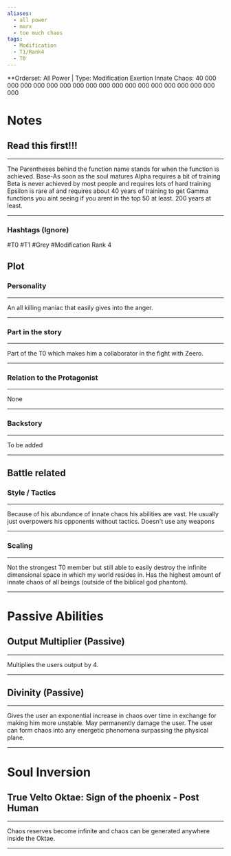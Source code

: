 ```yaml
---
aliases:
  - all power
  - marx
  - too much chaos
tags:
  - Modification
  - T1/Rank4
  - T0
---
```

**Orderset: All Power  | Type: Modification Exertion
Innate Chaos:  40 000 000 000 000 000 000 000 000 000 000 000 000 000 000 000 000 000 000 

# Notes
## Read this first!!!
___
The Parentheses behind the function name stands for when the function is achieved.
Base-As soon as the soul matures
Alpha requires a bit of training 
Beta is never achieved by most people and requires lots of hard training
Epsilon is rare af and requires about 40 years of training to get
Gamma functions you aint seeing if you arent in the top 50 at least. 200 years at least.
___
### Hashtags (Ignore)
#T0 
#T1
#Grey 
#Modification
Rank 4
## Plot
### Personality
___
An all killing maniac that easily gives into the anger.
___
### Part in the story
___
Part of the T0 which makes him a collaborator in the fight with Zeero.
___
### Relation to the Protagonist
___
None
___
### Backstory
___
To be added
___

## Battle related

### Style / Tactics
___
Because of his abundance of innate chaos his abilities are vast. He usually just overpowers his opponents without tactics. Doesn't use any weapons
___
### Scaling 
___
Not the strongest T0 member but still able to easily destroy the infinite dimensional space in which my world resides in. Has the highest amount of innate chaos of all beings (outside of the biblical god phantom).
___


# Passive Abilities
## Output Multiplier (Passive)
___
Multiplies the users output by 4.
___
## Divinity (Passive)
___
Gives the user an exponential increase in chaos over time in exchange for making him more unstable. May permanently damage the user. The user can form chaos into any energetic phenomena surpassing the physical plane.
___

# Soul Inversion
## True Velto Oktae: Sign of the phoenix - Post Human
___
Chaos reserves become infinite and chaos can be generated anywhere inside the Oktae.
___
